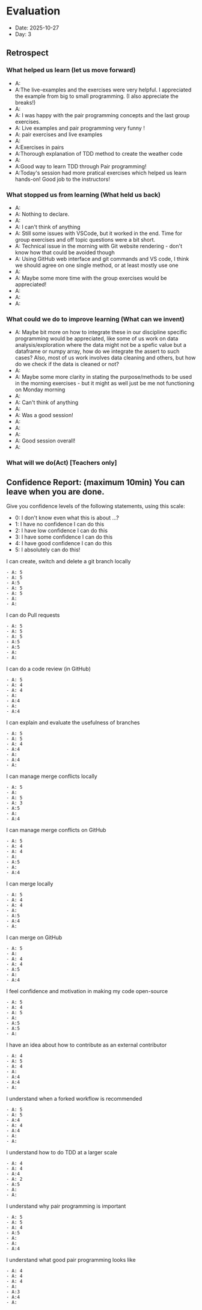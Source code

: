 # Evaluation 

- Date: 2025-10-27
- Day: 3

## Retrospect

### What helped us learn (let us move forward)

- A:
- A:The live-examples and the exercises were very helpful. I appreciated the example from big to small programming. (I also appreciate the breaks!)
- A:
- A: I was happy with the pair programming concepts and the last group exercises.
- A: Live examples and pair programming very funny !
- A: pair exercises and live examples
- A:
- A:Exercises in pairs
- A:Thorough explanation of TDD method to create the weather code
- A:
- A:Good way to learn TDD through Pair programming!
- A:Today's session had more pratical exercises which helped us learn hands-on! Good job to the instructors!

### What stopped us from learning (What held us back)

- A:
- A: Nothing to declare.
- A:
- A: I can't think of anything 
- A: Still some issues with VSCode, but it worked in the end. Time for group exercises and off topic questions were a bit short. 
- A: Technical issue in the morning with Git website rendering - don't know how that could be avoided though
- A: Using GitHub web interface and git commands and VS code, I think we should agree on one single method, or at least mostly use one
- A:
- A: Maybe some more time with the group exercises would be appreciated!
- A:
- A:
- A:

### What could we do to improve learning (What can we invent)

- A: Maybe bit more on how to integrate these in our discipline specific programming would be appreciated, like some of us work on data analysis/exploration where the data might not be a spefic value but a dataframe or numpy array, how do we integrate the assert to such cases? Also, most of us work involves data cleaning and others, but how do we check if the data is cleaned or not?
- A:
- A: Maybe some more clarity in stating the purpose/methods to be used in the morning exercises - but it might as well just be me not functioning on Monday morning 
- A:
- A: Can't think of anything
- A:
- A: Was a good session!
- A:
- A:
- A:
- A: Good session overall!
- A:

### What will we do(Act) [Teachers only]


## Confidence Report: (maximum 10min) You can leave when you are done.

Give you confidence levels of the following statements,
using this scale:

- 0: I don't know even what this is about ...?
- 1: I have no confidence I can do this
- 2: I have low confidence I can do this
- 3: I have some confidence I can do this
- 4: I have good confidence I can do this
- 5: I absolutely can do this!

I can create, switch and delete a git branch locally

    - A: 5
    - A: 5
    - A:5
    - A: 5
    - A: 5
    - A:
    - A:

I can do Pull requests

    - A: 5
    - A: 5
    - A: 5
    - A:5
    - A:5
    - A:
    - A:

I can do a code review (in GitHub)

    - A: 5
    - A: 4
    - A: 4
    - A:
    - A:4
    - A:
    - A:4

I can explain and evaluate the usefulness of branches

    - A: 5
    - A: 5
    - A: 4
    - A:4
    - A:
    - A:4
    - A:

I can manage merge conflicts locally

    - A: 5
    - A:
    - A: 5
    - A: 3
    - A:5
    - A:
    - A:4

I can manage merge conflicts on GitHub

    - A: 5
    - A: 4
    - A: 4
    - A:
    - A:5
    - A:
    - A:4

I can merge locally

    - A: 5
    - A: 4
    - A: 4
    - A:
    - A:5
    - A:4
    - A:

I can merge on GitHub

    - A: 5
    - A:
    - A: 4
    - A: 4
    - A:5
    - A:
    - A:4
    
I feel confidence and motivation in making my code open-source

    - A: 5
    - A: 4
    - A: 5
    - A:
    - A:5
    - A:5
    - A:
    
I have an idea about how to contribute as an external contributor

    - A: 4
    - A: 5
    - A: 4
    - A:
    - A:4
    - A:4
    - A:
    
I understand when a forked workflow is recommended

    - A: 5
    - A: 5
    - A:4
    - A: 4
    - A:4
    - A:
    - A:

I understand how to do TDD at a larger scale

    - A: 4
    - A: 4
    - A:4
    - A: 2
    - A:5
    - A:
    - A:

I understand why pair programming is important

    - A: 5
    - A: 5
    - A: 4
    - A:5
    - A:
    - A:
    - A:4
    
I understand what good pair programming looks like

    - A: 4
    - A: 4
    - A: 4
    - A:
    - A:3
    - A:4
    - A:
    
    
